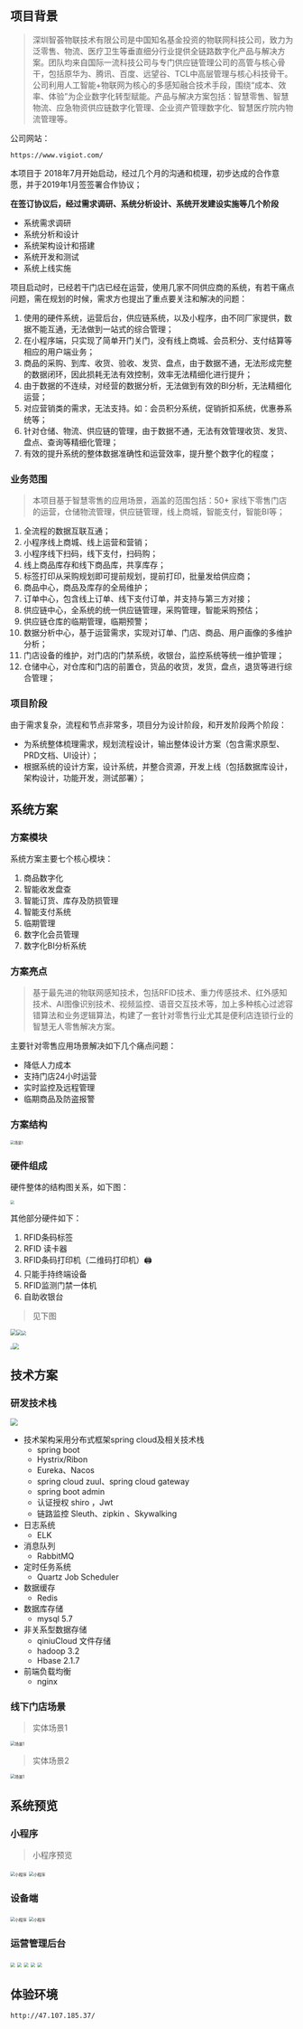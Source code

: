 ## 项目背景



> 深圳智荟物联技术有限公司是中国知名基金投资的物联网科技公司，致力为泛零售、物流、医疗卫生等垂直细分行业提供全链路数字化产品与解决方案。团队均来自国际一流科技公司与专门供应链管理公司的高管与核心骨干，包括原华为、腾讯、百度、远望谷、TCL中高层管理与核心科技骨干。公司利用人工智能+物联网为核心的多感知融合技术手段，围绕“成本、效率、体验”为企业数字化转型赋能。产品与解决方案包括：智慧零售、智慧物流、应急物资供应链数字化管理、企业资产管理数字化、智慧医疗院内物流管理等。



公司网站：

```
https://www.vigiot.com/
```

本项目于 2018年7月开始启动，经过几个月的沟通和梳理，初步达成的合作意愿，并于2019年1月签签署合作协议；



**在签订协议后，经过需求调研、系统分析设计、系统开发建设实施等几个阶段**

- 系统需求调研
- 系统分析和设计
- 系统架构设计和搭建
- 系统开发和测试
- 系统上线实施



项目启动时，已经若干门店已经在运营，使用几家不同供应商的系统，有若干痛点问题，需在规划的时候，需求方也提出了重点要关注和解决的问题：

1. 使用的硬件系统，运营后台，供应链系统，以及小程序，由不同厂家提供，数据不能互通，无法做到一站式的综合管理；
2. 在小程序端，只实现了简单开门关门，没有线上商城、会员积分、支付结算等相应的用户端业务；
3. 商品的采购、到库、收货、验收、发货、盘点，由于数据不通，无法形成完整的数据闭环，因此损耗无法有效控制，效率无法精细化进行提升；
4. 由于数据的不连续，对经营的数据分析，无法做到有效的BI分析，无法精细化运营；
5. 对应营销类的需求，无法支持。如：会员积分系统，促销折扣系统，优惠券系统等；
6. 针对仓储、物流、供应链的管理，由于数据不通，无法有效管理收货、发货、盘点、查询等精细化管理；
7. 有效的提升系统的整体数据准确性和运营效率，提升整个数字化的程度；



### 业务范围

> 本项目基于智慧零售的应用场景，涵盖的范围包括：50+ 家线下零售门店的运营，仓储物流管理，供应链管理，线上商城，智能支付，智能BI等； 



1. 全流程的数据互联互通；
2. 小程序线上商城、线上运营和营销；
3. 小程序线下扫码，线下支付，扫码购；
4. 线上商品库存和线下商品库，共享库存；
5. 标签打印从采购规划即可提前规划，提前打印，批量发给供应商；
6. 商品中心，商品及库存的全局维护；
7. 订单中心，包含线上订单、线下支付订单，并支持与第三方对接；
8. 供应链中心，全系统的统一供应链管理，采购管理，智能采购预估；
9. 供应链仓库的临期管理，临期预警；
10. 数据分析中心，基于运营需求，实现对订单、门店、商品、用户画像的多维护分析；
11. 门店设备的维护，对门店的门禁系统，收银台，监控系统等统一维护管理；
12. 仓储中心，对仓库和门店的前置仓，货品的收货，发货，盘点，退货等进行综合管理；



### 项目阶段



由于需求复杂，流程和节点非常多，项目分为设计阶段，和开发阶段两个阶段：

- 为系统整体梳理需求，规划流程设计，输出整体设计方案（包含需求原型、PRD文档、UI设计）；
- 根据系统的设计方案，设计系统，并整合资源，开发上线（包括数据库设计，架构设计，功能开发，测试部署）；



## 系统方案



### 方案模块



系统方案主要七个核心模块：

1. 商品数字化
2. 智能收发盘查
3. 智能订货、库存及防损管理
4. 智能支付系统
5. 临期管理
6. 数字化会员管理
7. 数字化BI分析系统



### 方案亮点

> 基于最先进的物联网感知技术，包括RFID技术、重力传感技术、红外感知技术、AI图像识别技术、视频监控、语音交互技术等，加上多种核心过滤容错算法和业务逻辑算法，构建了一套针对零售行业尤其是便利店连锁行业的智慧无人零售解决方案。

主要针对零售应用场景解决如下几个痛点问题：

- 降低人力成本
- 支持门店24小时运营
- 实时监控及远程管理
- 临期商品及防盗报警



### 方案结构



<img src="http://img.susense.cn/iot110.png" alt="场景1" style="zoom:45%;" />



### 硬件组成

硬件整体的结构图关系，如下图：



<img src="http://img.susense.cn/iot111.png" style="zoom:46%;" />



其他部分硬件如下：

1. RFID条码标签
2. RFID 读卡器
3. RFID条码打印机（二维码打印机）🖨
4. 只能手持终端设备
5. RFID监测门禁一体机
6. 自助收银台

> 见下图

<img src="http://img.susense.cn/2820629.png" style="zoom:67%;" /><img src="http://img.susense.cn/2681433.png" style="zoom:60%;" /><img src="http://img.susense.cn/2826645.jpg" style="zoom:50%;" />

<img src="http://img.susense.cn/2680136.jpg" style="zoom:26%;" /><img src="http://img.susense.cn/2646099.jpg" style="zoom:66%;" /><img src="http://img.susense.cn/2646100.jpg" style="zoom:5%;" />





## 技术方案



### 研发技术栈



<img src="http://img.susense.cn/wehealthCh.jpg" style="zoom:80%;" />



- 技术架构采用分布式框架spring cloud及相关技术栈
  - spring boot
  - Hystrix/Ribon
  - Eureka、Nacos
  - spring cloud zuul、spring cloud gateway
  - spring boot admin
  - 认证授权 shiro ，Jwt
  - 链路监控 Sleuth、zipkin 、Skywalking
- 日志系统
  - ELK
- 消息队列
  - RabbitMQ 
- 定时任务系统
  -  Quartz Job Scheduler
- 数据缓存
  - Redis
- 数据库存储
  - mysql 5.7
- 非关系型数据存储
  - qiniuCloud 文件存储
  - hadoop  3.2
  - Hbase 2.1.7
- 前端负载均衡
  - nginx



### 线下门店场景



> 实体场景1



<img src="http://img.susense.cn/iot112.png" alt="场景1" style="zoom:50%;" />

> 实体场景2

<img src="http://img.susense.cn/iot113.png" alt="场景1" style="zoom:50%;" />



## 系统预览



 ### 小程序

> 小程序预览

<img src="http://img.susense.cn/wechat1.png" alt="小程序" style="zoom:50%;" />



<img src="http://img.susense.cn/wechat2.png" alt="小程序" style="zoom:50%;" />



### 设备端

<img src="http://img.susense.cn/iot1.png" alt="小程序" style="zoom:50%;" />



<img src="http://img.susense.cn/iot2.png" alt="小程序" style="zoom:50%;" />



### 运营管理后台



<img src="http://img.susense.cn/iot3.png" style="zoom:50%;" />

<img src="http://img.susense.cn/iot4.png" style="zoom:50%;" />

<img src="http://img.susense.cn/iot5.png" style="zoom:50%;" />

<img src="http://img.susense.cn/iot6.png" style="zoom:50%;" />

<img src="http://img.susense.cn/iot7.png" style="zoom:50%;" />



## 体验环境

```html
http://47.107.185.37/
```

